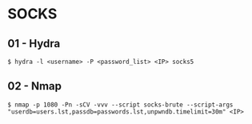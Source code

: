 # SOCKS

## 01 - Hydra

```
$ hydra -l <username> -P <password_list> <IP> socks5
```

## 02 - Nmap

```
$ nmap -p 1080 -Pn -sCV -vvv --script socks-brute --script-args "userdb=users.lst,passdb=passwords.lst,unpwndb.timelimit=30m" <IP>
```